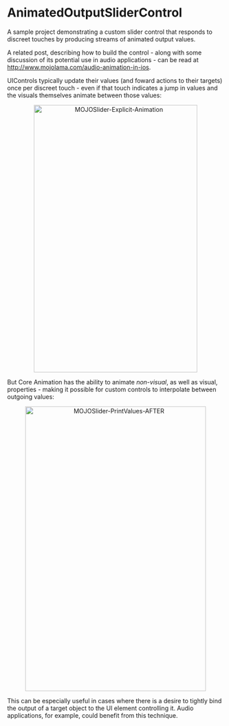# AnimatedOutputSliderControl
A sample project demonstrating a custom slider control that responds to discreet touches by producing streams of animated output values.

A related post, describing how to build the control - along with some discussion of its potential use in audio applications - can be read at http://www.mojolama.com/audio-animation-in-ios.

UIControls typically update their values (and foward actions to their targets) once per discreet touch - even if that touch indicates a jump in values and the visuals themselves animate between those values:

<div style="text-align:center"><img src="http://www.mojolama.com/wp-content/uploads/2015/08/MOJOSlider-PrintValues-BEFORE.gif" alt="MOJOSlider-Explicit-Animation" width="380" height="620" class="aligncenter size-full wp-image-3639" /></div>

But Core Animation has the ability to animate *non-visual*, as well as visual, properties - making it possible for custom controls to interpolate between outgoing values:

<div style="text-align:center"><img src="http://www.mojolama.com/wp-content/uploads/2015/08/MOJOSlider-PrintValues-AFTER.gif" alt="MOJOSlider-PrintValues-AFTER" width="420" height="660" class="aligncenter size-full wp-image-3641" /></div>

This can be especially useful in cases where there is a desire to tightly bind the output of a target object to the UI element controlling it. Audio applications, for example, could benefit from this technique.
